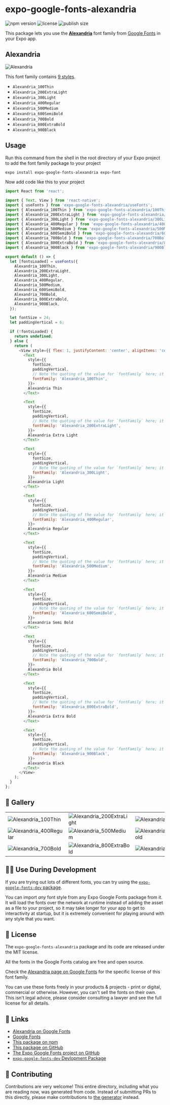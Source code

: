 # expo-google-fonts-alexandria

![npm version](https://flat.badgen.net/npm/v/expo-google-fonts-alexandria)
![license](https://flat.badgen.net/github/license/expo/google-fonts)
![publish size](https://flat.badgen.net/packagephobia/install/expo-google-fonts-alexandria)

This package lets you use the [**Alexandria**](https://fonts.google.com/specimen/Alexandria) font family from [Google Fonts](https://fonts.google.com/) in your Expo app.

## Alexandria

![Alexandria](./font-family.png)

This font family contains [9 styles](#-gallery).

- `Alexandria_100Thin`
- `Alexandria_200ExtraLight`
- `Alexandria_300Light`
- `Alexandria_400Regular`
- `Alexandria_500Medium`
- `Alexandria_600SemiBold`
- `Alexandria_700Bold`
- `Alexandria_800ExtraBold`
- `Alexandria_900Black`

## Usage

Run this command from the shell in the root directory of your Expo project to add the font family package to your project
```sh
expo install expo-google-fonts-alexandria expo-font
```

Now add code like this to your project
```js
import React from 'react';

import { Text, View } from 'react-native';
import { useFonts } from 'expo-google-fonts-alexandria/useFonts';
import { Alexandria_100Thin } from 'expo-google-fonts-alexandria/100Thin';
import { Alexandria_200ExtraLight } from 'expo-google-fonts-alexandria/200ExtraLight';
import { Alexandria_300Light } from 'expo-google-fonts-alexandria/300Light';
import { Alexandria_400Regular } from 'expo-google-fonts-alexandria/400Regular';
import { Alexandria_500Medium } from 'expo-google-fonts-alexandria/500Medium';
import { Alexandria_600SemiBold } from 'expo-google-fonts-alexandria/600SemiBold';
import { Alexandria_700Bold } from 'expo-google-fonts-alexandria/700Bold';
import { Alexandria_800ExtraBold } from 'expo-google-fonts-alexandria/800ExtraBold';
import { Alexandria_900Black } from 'expo-google-fonts-alexandria/900Black';

export default () => {
  let [fontsLoaded] = useFonts({
    Alexandria_100Thin,
    Alexandria_200ExtraLight,
    Alexandria_300Light,
    Alexandria_400Regular,
    Alexandria_500Medium,
    Alexandria_600SemiBold,
    Alexandria_700Bold,
    Alexandria_800ExtraBold,
    Alexandria_900Black,
  });

  let fontSize = 24;
  let paddingVertical = 6;

  if (!fontsLoaded) {
    return undefined;
  } else {
    return (
      <View style={{ flex: 1, justifyContent: 'center', alignItems: 'center' }}>
        <Text
          style={{
            fontSize,
            paddingVertical,
            // Note the quoting of the value for `fontFamily` here; it expects a string!
            fontFamily: 'Alexandria_100Thin',
          }}>
          Alexandria Thin
        </Text>

        <Text
          style={{
            fontSize,
            paddingVertical,
            // Note the quoting of the value for `fontFamily` here; it expects a string!
            fontFamily: 'Alexandria_200ExtraLight',
          }}>
          Alexandria Extra Light
        </Text>

        <Text
          style={{
            fontSize,
            paddingVertical,
            // Note the quoting of the value for `fontFamily` here; it expects a string!
            fontFamily: 'Alexandria_300Light',
          }}>
          Alexandria Light
        </Text>

        <Text
          style={{
            fontSize,
            paddingVertical,
            // Note the quoting of the value for `fontFamily` here; it expects a string!
            fontFamily: 'Alexandria_400Regular',
          }}>
          Alexandria Regular
        </Text>

        <Text
          style={{
            fontSize,
            paddingVertical,
            // Note the quoting of the value for `fontFamily` here; it expects a string!
            fontFamily: 'Alexandria_500Medium',
          }}>
          Alexandria Medium
        </Text>

        <Text
          style={{
            fontSize,
            paddingVertical,
            // Note the quoting of the value for `fontFamily` here; it expects a string!
            fontFamily: 'Alexandria_600SemiBold',
          }}>
          Alexandria Semi Bold
        </Text>

        <Text
          style={{
            fontSize,
            paddingVertical,
            // Note the quoting of the value for `fontFamily` here; it expects a string!
            fontFamily: 'Alexandria_700Bold',
          }}>
          Alexandria Bold
        </Text>

        <Text
          style={{
            fontSize,
            paddingVertical,
            // Note the quoting of the value for `fontFamily` here; it expects a string!
            fontFamily: 'Alexandria_800ExtraBold',
          }}>
          Alexandria Extra Bold
        </Text>

        <Text
          style={{
            fontSize,
            paddingVertical,
            // Note the quoting of the value for `fontFamily` here; it expects a string!
            fontFamily: 'Alexandria_900Black',
          }}>
          Alexandria Black
        </Text>
      </View>
    );
  }
};

```

## 🔡 Gallery


||||
|-|-|-|
|![Alexandria_100Thin](.//100Thin/Alexandria_100Thin.ttf.png)|![Alexandria_200ExtraLight](.//200ExtraLight/Alexandria_200ExtraLight.ttf.png)|![Alexandria_300Light](.//300Light/Alexandria_300Light.ttf.png)||
|![Alexandria_400Regular](.//400Regular/Alexandria_400Regular.ttf.png)|![Alexandria_500Medium](.//500Medium/Alexandria_500Medium.ttf.png)|![Alexandria_600SemiBold](.//600SemiBold/Alexandria_600SemiBold.ttf.png)||
|![Alexandria_700Bold](.//700Bold/Alexandria_700Bold.ttf.png)|![Alexandria_800ExtraBold](.//800ExtraBold/Alexandria_800ExtraBold.ttf.png)|![Alexandria_900Black](.//900Black/Alexandria_900Black.ttf.png)||


## 👩‍💻 Use During Development

If you are trying out lots of different fonts, you can try using the [`expo-google-fonts-dev` package](https://github.com/freeboub/google-fonts/tree/master/font-packages/dev#readme).

You can import *any* font style from any Expo Google Fonts package from it. It will load the fonts
over the network at runtime instead of adding the asset as a file to your project, so it may take longer
for your app to get to interactivity at startup, but it is extremely convenient
for playing around with any style that you want.

## 📖 License

The `expo-google-fonts-alexandria` package and its code are released under the MIT license.

All the fonts in the Google Fonts catalog are free and open source.

Check the [Alexandria page on Google Fonts](https://fonts.google.com/specimen/Alexandria) for the specific license of this font family.

You can use these fonts freely in your products & projects - print or digital, commercial or otherwise. However, you can't sell the fonts on their own. This isn't legal advice, please consider consulting a lawyer and see the full license for all details.

## 🔗 Links

- [Alexandria on Google Fonts](https://fonts.google.com/specimen/Alexandria)
- [Google Fonts](https://fonts.google.com/)
- [This package on npm](https://www.npmjs.com/package/expo-google-fonts-alexandria)
- [This package on GitHub](https://github.com/freeboub/google-fonts/tree/master/font-packages/alexandria)
- [The Expo Google Fonts project on GitHub](https://github.com/freeboub/google-fonts)
- [`expo-google-fonts-dev` Devlopment Package](https://github.com/freeboub/google-fonts/tree/master/font-packages/dev)

## 🤝 Contributing

Contributions are very welcome! This entire directory, including what you are reading now, was generated from code. Instead of submitting PRs to this directly, please make contributions to [the generator](https://github.com/freeboub/google-fonts/tree/master/packages/generator) instead.
